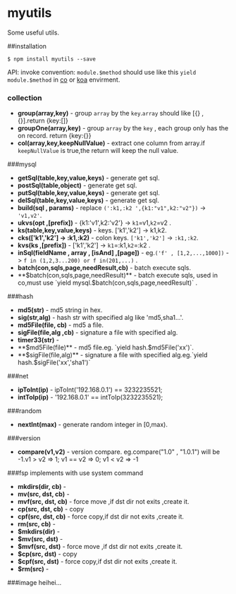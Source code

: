myutils
=======

Some useful utils.

##installation
```
$ npm install myutils --save
```

API:
invoke convention: `module.$method` should use like this `yield module.$method` in [co](https://github.com/tj/co) or [koa](https://github.com/koajs/koa) envirment.

### collection
- **group(array,key)** - group `array` by the `key`.`array` should like [{} ,{}].return {key:[]}
- **groupOne(array,key)** - group `array` by the `key` , each group only has the on record. return {key:{}}
- **col(array,key,keepNullValue)** - extract one column from array.if `keepNullValue` is true,the return will keep the null value.

###mysql
- **getSql(table,key,value,keys)** - generate get sql.
- **postSql(table,object)** - generate get sql.
- **putSql(table,key,value,keys)** - generate get sql.
- **delSql(table,key,value,keys)** - generate get sql.
- **build(sql , params)** - replace `(':k1,:k2 ',{k1:"v1",k2:"v2"})` -> `'v1,v2'`.
- **ukvs(opt ,[prefix])** - {k1:'v1',k2:'v2'} -> `k1`=v1,`k2`=v2 .
- **ks(table,key,value,keys)** - keys. ['k1','k2'] -> k1,k2.
- **cks(['k1','k2'] -> :k1,:k2)** - colon keys. `['k1','k2']` -> `:k1,:k2`.
- **kvs(ks ,[prefix])** - ['k1','k2'] -> `k1`=:k1,`k2`=:k2 .
- **inSql(fieldName , array , [isAnd] ,[page])** - eg.`('f' , [1,2,...,1000])` -> `f in (1,2,3...200) or f in(201,...)` .
- **batch(con,sqls,page,needResult,cb)** - batch execute sqls.
- **$batch(con,sqls,page,needResult)** - batch execute sqls, used in co,must use `yield mysql.$batch(con,sqls,page,needResult)` .

###hash
- **md5(str)** - md5 string in hex.
- **sig(str,alg)** - hash str with specified alg like 'md5,sha1...'.
- **md5File(file, cb)** - md5 a file.
- **sigFile(file,alg ,cb)** - signature a file with specified alg.
- **timer33(str)** - 
- **$md5File(file)** - md5 file.eg. `yield hash.$md5File('xx')`.
- **$sigFile(file,alg)** - signature a file with specified alg.eg.`yield hash.$sigFile('xx','sha1')`

###net
- **ipToInt(ip)** - ipToInt('192.168.0.1') ==  3232235521;
- **intToIp(ip)** - '192.168.0.1' ==  intToIp(3232235521);

###random
- **nextInt(max)** - generate random integer in [0,max).

###version
- **compare(v1,v2)** - version compare. eg.compare("1.0" , "1.0.1") will be -1.v1 > v2 => 1; v1 == v2 => 0; v1 < v2 => -1

###fsp
implements with use system command 
- **mkdirs(dir, cb)** - 
- **mv(src, dst, cb)** - 
- **mvf(src, dst, cb)** - force move ,if dst dir not exits ,create it.
- **cp(src, dst, cb)** - copy
- **cpf(src, dst, cb)** - force copy,if dst dir not exits ,create it.
- **rm(src, cb)** - 
- **$mkdirs(dir)** - 
- **$mv(src, dst)** - 
- **$mvf(src, dst)** - force move ,if dst dir not exits ,create it.
- **$cp(src, dst)** - copy
- **$cpf(src, dst)** - force copy,if dst dir not exits ,create it.
- **$rm(src)** - 

###image
heihei...

